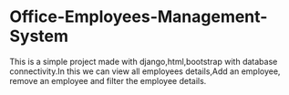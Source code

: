 # Office-Employees-Management-System
This is a simple project made with django,html,bootstrap with database connectivity.In this we can view all employees details,Add an employee, remove an employee
and filter the employee details.

